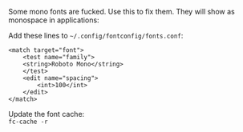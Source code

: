 Some mono fonts are fucked. Use this to fix them. They will show as monospace in applications:  

Add these lines to `~/.config/fontconfig/fonts.conf`:  
```
<match target="font">
    <test name="family">
    <string>Roboto Mono</string>
    </test>
    <edit name="spacing">
        <int>100</int>
    </edit>
</match>
```
Update the font cache:  
`fc-cache -r`
